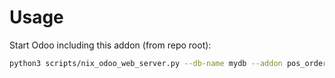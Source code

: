 # Usage

Start Odoo including this addon (from repo root):

```bash
python3 scripts/nix_odoo_web_server.py --db-name mydb --addon pos_order_to_sale_order_delivery
```
